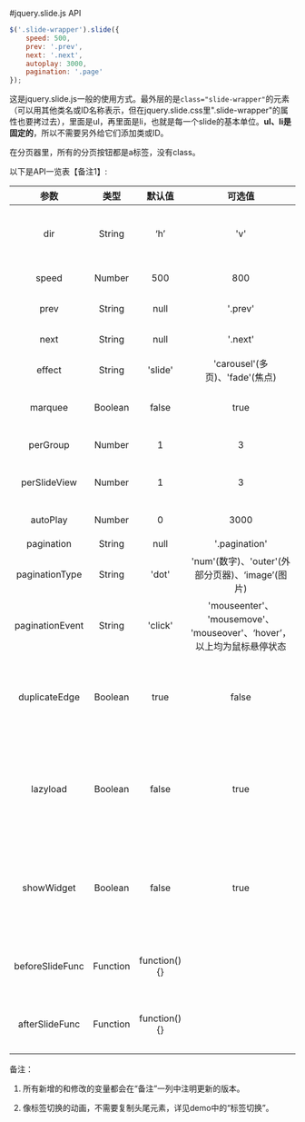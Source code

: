 #jquery.slide.js API

```javascript
$('.slide-wrapper').slide({
	speed: 500,
	prev: '.prev',
	next: '.next',
  	autoplay: 3000,
	pagination: '.page'
});
```

这是jquery.slide.js一般的使用方式。最外层的是`class="slide-wrapper"`的元素（可以用其他类名或ID名称表示，但在jquery.slide.css里".slide-wrapper"的属性也要拷过去），里面是ul，再里面是li，也就是每一个slide的基本单位。__ul、li是固定的__，所以不需要另外给它们添加类或ID。

在分页器里，所有的分页按钮都是a标签，没有class。

以下是API一览表【备注1】:

|       参数        |    类型    |     默认值      |                   可选值                    |             含义              |                   备注                   |
| :-------------: | :------: | :----------: | :--------------------------------------: | :-------------------------: | :------------------------------------: |
|       dir       |  String  |     ‘h’      |                   'v'                    |            滚动方向             | 原先可选值是‘horizontal’ 和‘vertical’，V2.2后简写 |
|      speed      |  Number  |     500      |                   800                    |            滚动速度             |                                        |
|      prev       |  String  |     null     |                 '.prev'                  |            前翻页按钮            |                                        |
|      next       |  String  |     null     |                 '.next'                  |            后翻页按钮            |                                        |
|     effect      |  String  |   'slide'    |        'carousel'(多页)、'fade'(焦点)         |            轮播模式             |           于V2.2移除了'fullpage'           |
|     marquee     | Boolean  |    false     |                   true                   |           是否是无缝滚动           |                 V2.3添加                 |
|    perGroup     |  Number  |      1       |                    3                     |            显示数量             |                                        |
|  perSlideView   |  Number  |      1       |                    3                     |           每次滚动的数量           |                                        |
|    autoPlay     |  Number  |      0       |                   3000                   |           轮播时间间隔            |                 大于0时有效                 |
|   pagination    |  String  |     null     |              '.pagination'               |             分页器             |                                        |
| paginationType  |  String  |    'dot'     |   'num'(数字)、'outer'(外部分页器)、‘image’(图片)   |            分页器类型            |            于V2.3添加选项‘image’            |
| paginationEvent |  String  |   'click'    | 'mouseenter'、 'mousemove'、 'mouseover'、‘hover’，以上均为鼠标悬停状态 |          分页器切换事件类型          |                 V2.2添加                 |
|  duplicateEdge  | Boolean  |     true     |                  false                   |      单页模式下复制头尾元素【备注2】       |                 V2.2添加                 |
|    lazyload     | Boolean  |    false     |                   true                   | 图片懒加载，未加载的图片属性用‘data-src’表示 |                 V2.2添加                 |
|   showWidget    | Boolean  |    false     |                   true                   |    鼠标悬停在轮播上方显示控件，移出时隐藏控件    |                 V2.2添加                 |
| beforeSlideFunc | Function | function(){} |                                          |         执行轮播前触发的函数          |                 V2.2添加                 |
| afterSlideFunc  | Function | function(){} |                                          |         执行轮播后触发的函数          |                 V2.2添加                 |



备注：

1. 所有新增的和修改的变量都会在“备注”一列中注明更新的版本。

2. 像标签切换的动画，不需要复制头尾元素，详见demo中的“标签切换”。

   ​